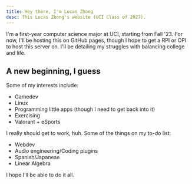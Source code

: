 ```yaml
---
title: Hey there, I'm Lucas Zhong 
desc: This Lucas Zhong's website (UCI Class of 2027).
--- 
```


I'm a first-year computer science major at UCI, starting from Fall '23. For now, I'll be hosting this on GitHub pages, though I hope to get a RPI or OPI to host this server on. I'll be detailing my struggles with balancing college and life.

## A new beginning, I guess

Some of my interests include:

- Gamedev
- Linux
- Programming little apps (though I need to get back into it)
- Exercising
- Valorant + eSports

I really should get to work, huh. Some of the things on my to-do list:

- Webdev
- Audio engineering/Coding plugins
- Spanish/Japanese
- Linear Algebra

I hope I'll be able to do it all.
